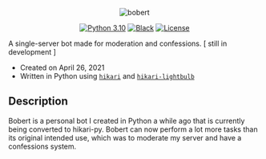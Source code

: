 <div align="center">

![bobert](https://cdn.discordapp.com/attachments/993567969839960135/994074769127387237/bobert.png)
  
</div>

<div align="center">

[![Python 3.10](https://img.shields.io/badge/python-3.10-blue.svg)](https://www.python.org/downloads/release/python-390/)
[![Black](https://img.shields.io/badge/code%20style-black-000000.svg)](https://pypi.org/project/black)
[![License](https://img.shields.io/github/license/st1xkz/bobert)](https://github.com/st1xkz/bobert/blob/main/LICENSE)

</div>

A single-server bot made for moderation and confessions. [ still in development ]

 - Created on April 26, 2021
 - Written in Python using [`hikari`](https://github.com/hikari-py/hikari) and [`hikari-lightbulb`](https://github.com/tandemdude/hikari-lightbulb)
 
## Description

Bobert is a personal bot I created in Python a while ago that is currently being converted to hikari-py. Bobert can now perform a lot more tasks than its original intended use, which was to moderate my server and have a confessions system.
